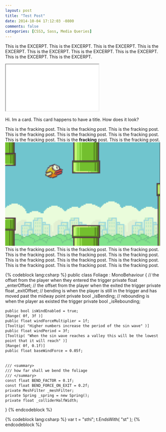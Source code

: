 ```yaml
---
layout: post
title: "Test Post"
date: 2014-10-04 17:12:03 -0800
comments: false
categories: [CSS3, Sass, Media Queries]
---
```




This is the EXCERPT. This is the EXCERPT. This is the EXCERPT. This is the EXCERPT. This is the EXCERPT. This is the EXCERPT. This is the EXCERPT. This is the EXCERPT. This is the EXCERPT. 

<!-- more -->


<iframe src="//www.youtube.com/embed/iWxIM9U5gHo" allowfullscreen></iframe>


Hi. Im a card. This card happens to have a title. How does it look?



This is the fracking post. This is the fracking post. This is the fracking post. This is the fracking post. This is the fracking post. This is the fracking post. This is the fracking post. This is the <b>fracking</b> post. This is the fracking post. <img src="/images/flappy.png"> This is the fracking post. This is the fracking post. This is the fracking post. This is the fracking post. This is the fracking post. This is the fracking post. This is the fracking post. This is the fracking post. This is the fracking post. This is the fracking post. This is the fracking post. This is the fracking post. 



{% codeblock lang:csharp %}
public class Foliage : MonoBehaviour
{
	// the offset from the player when they entered the trigger
	private float _enterOffset;
	// the offset from the player when the exited the trigger
	private float _exitOffset;
	// bending is when the player is still in the trigger and has moved past the midway point
	private bool _isBending;
	// rebounding is when the player as existed the trigger
	private bool _isRebounding;

	public bool isWindEnabled = true;
	[Range( 0f, 3f )]
	public float windForceMultiplier = 1f;
	[Tooltip( "Higher numbers increase the period of the sin wave" )]
	public float windPeriod = 3f;
	[Tooltip( "When the sin wave reaches a valley this will be the lowest point that it will reach" )]
	[Range( 0f, 0.1f)]
	public float baseWindForce = 0.05f;


	/// <summary>
	/// how far shall we bend the foliage
	/// </summary>
	const float BEND_FACTOR = 0.1f;
	const float BEND_FORCE_ON_EXIT = 0.2f;
	private MeshFilter _meshFilter;
	private Spring _spring = new Spring();
	private float _colliderHalfWidth;
}
{% endcodeblock %}




{% codeblock lang:csharp %}
var t = "sthi";
t.EndsWith( "st" );
{% endcodeblock %}